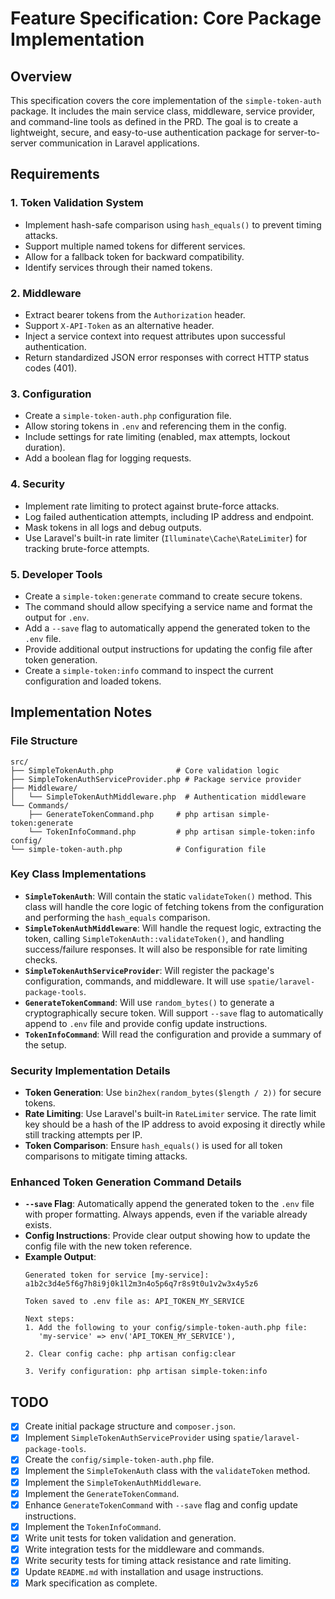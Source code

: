 # Feature Specification: Core Package Implementation

## Overview
This specification covers the core implementation of the `simple-token-auth` package. It includes the main service class, middleware, service provider, and command-line tools as defined in the PRD. The goal is to create a lightweight, secure, and easy-to-use authentication package for server-to-server communication in Laravel applications.

## Requirements

### 1. Token Validation System
- Implement hash-safe comparison using `hash_equals()` to prevent timing attacks.
- Support multiple named tokens for different services.
- Allow for a fallback token for backward compatibility.
- Identify services through their named tokens.

### 2. Middleware
- Extract bearer tokens from the `Authorization` header.
- Support `X-API-Token` as an alternative header.
- Inject a service context into request attributes upon successful authentication.
- Return standardized JSON error responses with correct HTTP status codes (401).

### 3. Configuration
- Create a `simple-token-auth.php` configuration file.
- Allow storing tokens in `.env` and referencing them in the config.
- Include settings for rate limiting (enabled, max attempts, lockout duration).
- Add a boolean flag for logging requests.

### 4. Security
- Implement rate limiting to protect against brute-force attacks.
- Log failed authentication attempts, including IP address and endpoint.
- Mask tokens in all logs and debug outputs.
- Use Laravel's built-in rate limiter (`Illuminate\Cache\RateLimiter`) for tracking brute-force attempts.

### 5. Developer Tools
- Create a `simple-token:generate` command to create secure tokens.
- The command should allow specifying a service name and format the output for `.env`.
- Add a `--save` flag to automatically append the generated token to the `.env` file.
- Provide additional output instructions for updating the config file after token generation.
- Create a `simple-token:info` command to inspect the current configuration and loaded tokens.

## Implementation Notes

### File Structure
```
src/
├── SimpleTokenAuth.php              # Core validation logic
├── SimpleTokenAuthServiceProvider.php # Package service provider
├── Middleware/
│   └── SimpleTokenAuthMiddleware.php  # Authentication middleware
└── Commands/
    ├── GenerateTokenCommand.php     # php artisan simple-token:generate
    └── TokenInfoCommand.php         # php artisan simple-token:info
config/
└── simple-token-auth.php            # Configuration file
```

### Key Class Implementations
- **`SimpleTokenAuth`**: Will contain the static `validateToken()` method. This class will handle the core logic of fetching tokens from the configuration and performing the `hash_equals` comparison.
- **`SimpleTokenAuthMiddleware`**: Will handle the request logic, extracting the token, calling `SimpleTokenAuth::validateToken()`, and handling success/failure responses. It will also be responsible for rate limiting checks.
- **`SimpleTokenAuthServiceProvider`**: Will register the package's configuration, commands, and middleware. It will use `spatie/laravel-package-tools`.
- **`GenerateTokenCommand`**: Will use `random_bytes()` to generate a cryptographically secure token. Will support `--save` flag to automatically append to `.env` file and provide config update instructions.
- **`TokenInfoCommand`**: Will read the configuration and provide a summary of the setup.

### Security Implementation Details
- **Token Generation**: Use `bin2hex(random_bytes($length / 2))` for secure tokens.
- **Rate Limiting**: Use Laravel's built-in `RateLimiter` service. The rate limit key should be a hash of the IP address to avoid exposing it directly while still tracking attempts per IP.
- **Token Comparison**: Ensure `hash_equals()` is used for all token comparisons to mitigate timing attacks.

### Enhanced Token Generation Command Details
- **`--save` Flag**: Automatically append the generated token to the `.env` file with proper formatting. Always appends, even if the variable already exists.
- **Config Instructions**: Provide clear output showing how to update the config file with the new token reference.
- **Example Output**: 
  ```
  Generated token for service [my-service]:
  a1b2c3d4e5f6g7h8i9j0k1l2m3n4o5p6q7r8s9t0u1v2w3x4y5z6
  
  Token saved to .env file as: API_TOKEN_MY_SERVICE
  
  Next steps:
  1. Add the following to your config/simple-token-auth.php file:
     'my-service' => env('API_TOKEN_MY_SERVICE'),
  
  2. Clear config cache: php artisan config:clear
  
  3. Verify configuration: php artisan simple-token:info
  ```

## TODO
- [x] Create initial package structure and `composer.json`.
- [x] Implement `SimpleTokenAuthServiceProvider` using `spatie/laravel-package-tools`.
- [x] Create the `config/simple-token-auth.php` file.
- [x] Implement the `SimpleTokenAuth` class with the `validateToken` method.
- [x] Implement the `SimpleTokenAuthMiddleware`.
- [x] Implement the `GenerateTokenCommand`.
- [x] Enhance `GenerateTokenCommand` with `--save` flag and config update instructions.
- [x] Implement the `TokenInfoCommand`.
- [x] Write unit tests for token validation and generation.
- [x] Write integration tests for the middleware and commands.
- [x] Write security tests for timing attack resistance and rate limiting.
- [x] Update `README.md` with installation and usage instructions.
- [x] Mark specification as complete.
